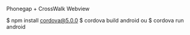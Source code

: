 Phonegap + CrossWalk Webview

$ npm install cordova@5.0.0
$ cordova build android
ou
$ cordova run android

